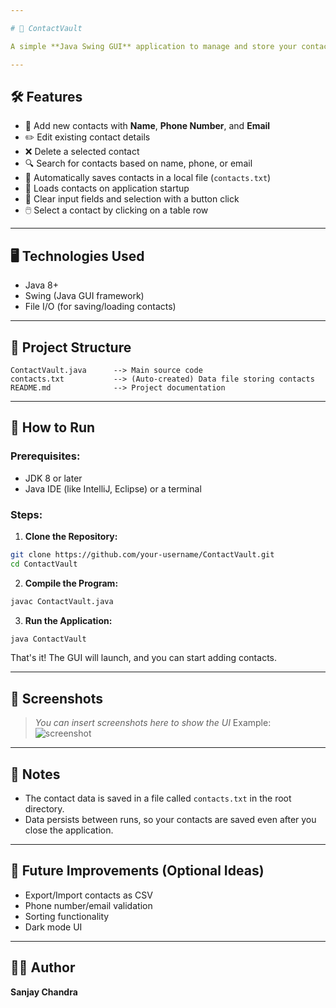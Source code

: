 ```yaml
---

# 📇 ContactVault

A simple **Java Swing GUI** application to manage and store your contacts locally using a table and file storage. You can **add, edit, delete, search**, and **persist contacts** using a user-friendly interface.

---
```


## 🛠️ Features

* 📝 Add new contacts with **Name**, **Phone Number**, and **Email**
* ✏️ Edit existing contact details
* ❌ Delete a selected contact
* 🔍 Search for contacts based on name, phone, or email
* 📄 Automatically saves contacts in a local file (`contacts.txt`)
* 🔁 Loads contacts on application startup
* 🧹 Clear input fields and selection with a button click
* 🖱️ Select a contact by clicking on a table row

---

## 🖥️ Technologies Used

* Java 8+
* Swing (Java GUI framework)
* File I/O (for saving/loading contacts)

---

## 📂 Project Structure

```
ContactVault.java      --> Main source code
contacts.txt           --> (Auto-created) Data file storing contacts
README.md              --> Project documentation
```

---

## 🚀 How to Run

### Prerequisites:

* JDK 8 or later
* Java IDE (like IntelliJ, Eclipse) or a terminal

### Steps:

1. **Clone the Repository:**

```bash
git clone https://github.com/your-username/ContactVault.git
cd ContactVault
```

2. **Compile the Program:**

```bash
javac ContactVault.java
```

3. **Run the Application:**

```bash
java ContactVault
```

That's it! The GUI will launch, and you can start adding contacts.

---

## 📸 Screenshots

> *You can insert screenshots here to show the UI*
> Example:
> ![screenshot](path/to/screenshot.png)

---

## 📌 Notes

* The contact data is saved in a file called `contacts.txt` in the root directory.
* Data persists between runs, so your contacts are saved even after you close the application.

---

## 📢 Future Improvements (Optional Ideas)

* Export/Import contacts as CSV
* Phone number/email validation
* Sorting functionality
* Dark mode UI

---

## 🧑‍💻 Author

**Sanjay Chandra**
